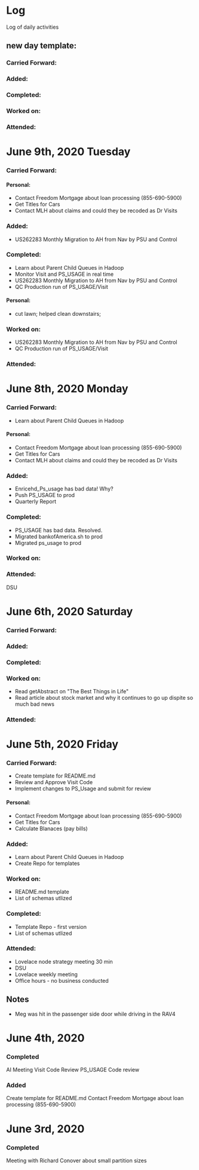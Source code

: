 # Log
Log of daily activities
## new day template:
### Carried Forward:
### Added:
### Completed:
### Worked on:
### Attended:

# June 9th, 2020 Tuesday
### Carried Forward:
#### Personal:
* Contact Freedom Mortgage about loan processing (855-690-5900)
* Get Titles for Cars
* Contact MLH about claims and could they be recoded as Dr Visits
### Added:
* US262283 Monthly Migration to AH from Nav by PSU and Control
### Completed:
* Learn about Parent Child Queues in Hadoop
* Monitor Visit and PS_USAGE in real time
* US262283 Monthly Migration to AH from Nav by PSU and Control
* QC Production run of PS_USAGE/Visit
#### Personal:
* cut lawn; helped clean downstairs; 
### Worked on:
* US262283 Monthly Migration to AH from Nav by PSU and Control
* QC Production run of PS_USAGE/Visit
### Attended:

# June 8th, 2020 Monday
### Carried Forward:
* Learn about Parent Child Queues in Hadoop
#### Personal:
* Contact Freedom Mortgage about loan processing (855-690-5900)
* Get Titles for Cars
* Contact MLH about claims and could they be recoded as Dr Visits
### Added:
* Enricehd_Ps_usage has bad data! Why?
* Push PS_USAGE to prod
* Quarterly Report
### Completed:
* PS_USAGE has bad data. Resolved.
* Migrated bankofAmerica.sh to prod
* Migrated ps_usage to prod
### Worked on:
### Attended:
DSU

# June 6th, 2020 Saturday
### Carried Forward:
### Added:
### Completed:
### Worked on:
* Read getAbstract on "The Best Things in Life" 
* Read article about stock market and why it continues to go up dispite so much bad news
### Attended:


# June 5th, 2020 Friday
### Carried Forward:
* Create template for README.md
* Review and Approve Visit Code
* Implement changes to PS_Usage and submit for review
#### Personal:
* Contact Freedom Mortgage about loan processing (855-690-5900)
* Get Titles for Cars
* Calculate Blanaces (pay bills)
### Added:
* Learn about Parent Child Queues in Hadoop
* Create Repo for templates
### Worked on:
* README.md template
* List of schemas utlized
### Completed:
* Template Repo - first version
* List of schemas utlized
### Attended:
* Lovelace node strategy meeting 30 min
* DSU
* Lovelace weekly meeting
* Office hours - no business conducted
## Notes
* Meg was hit in the passenger side door while driving in the RAV4

# June 4th, 2020
### Completed
AI Meeting
Visit Code Review 
PS_USAGE Code review
### Added
Create template for README.md
Contact Freedom Mortgage about loan processing (855-690-5900)

# June 3rd, 2020
### Completed
Meeting with Richard Conover about small partition sizes
